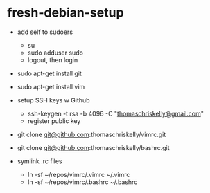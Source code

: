# fresh-debian-setup

- add self to sudoers
  - su
  - sudo adduser <username> sudo
  - logout, then login

- sudo apt-get install git
- sudo apt-get install vim
- setup SSH keys w Github
  - ssh-keygen -t rsa -b 4096 -C "thomaschriskelly@gmail.com"
  - register public key
- git clone git@github.com:thomaschriskelly/vimrc.git
- git clone git@github.com:thomaschriskelly/bashrc.git
- symlink .rc files
  - ln -sf ~/repos/vimrc/.vimrc ~/.vimrc
  - ln -sf ~/repos/vimrc/.bashrc ~/.bashrc
